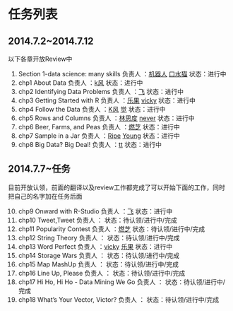 # 任务列表

## 2014.7.2~2014.7.12

以下各章开放Review中

1. Section 1-data science: many skills 负责人 ：[机器人]() [口水猫]()  状态：进行中
2. chp1 About Data 负责人 ：[k风]() []()  状态：进行中
3. chp2 Identifying Data Problems 负责人 ：[飞]() []()  状态：进行中
4. chp3 Getting Started with R 负责人 ：[乐果]() [vicky]()  状态：进行中
5. chp4 Follow the Data 负责人 ：[K风]() [觉]()  状态：进行中
6. chp5 Rows and Columns 负责人 ：[林思度]() [never]()  状态：进行中
7. chp6 Beer, Farms, and Peas 负责人 ：[燃芝]() []()  状态：进行中
8. chp7 Sample in a Jar 负责人 ：[Ripe]() [Young]()  状态：进行中
9. chp8 Big Data? Big Deal! 负责人 ：[tt]() []()  状态：进行中

## 2014.7.7~任务

目前开放认领，前面的翻译以及review工作都完成了可以开始下面的工作，同时把自己的名字加在任务后面

10. chp9 Onward with R-Studio 负责人 ：[飞]() []()  状态：进行中
11. chp10 Tweet,Tweet 负责人 ：[]() []()  状态：待认领/进行中/完成
12. chp11 Popularity Contest 负责人 ：[燃芝]() []()  状态：待认领/进行中/完成
13. chp12 String Theory 负责人 ：[]() []()  状态：待认领/进行中/完成
14. chp13 Word Perfect 负责人 ：[vicky]() [乐果]()  状态：进行中
15. chp14 Storage Wars 负责人 ：[]() []()  状态：待认领/进行中/完成
16. chp15 Map MashUp 负责人 ：[]() []()  状态：待认领/进行中/完成
17. chp16 Line Up, Please 负责人 ：[]() []()  状态：待认领/进行中/完成
18. chp17 Hi Ho, Hi Ho - Data Mining We Go 负责人 ：[]() []()  状态：待认领/进行中/完成
19. chp18 What’s Your Vector, Victor? 负责人 ：[]() []()  状态：待认领/进行中/完成
